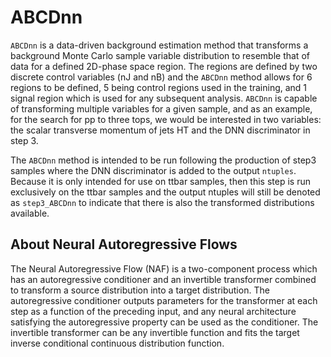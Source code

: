 # ABCDnn
`ABCDnn` is a data-driven background estimation method that transforms a background Monte Carlo sample variable distribution to resemble that of data for a defined 2D-phase space region. The regions are defined by two discrete control variables (nJ and nB) and the `ABCDnn` method allows for 6 regions to be defined, 5 being control regions used in the training, and 1 signal region which is used for any subsequent analysis.  `ABCDnn` is capable of transforming multiple variables for a given sample, and as an example, for the search for pp to three tops, we would be interested in two variables: the scalar transverse momentum of jets HT and the DNN discriminator in step 3.

The `ABCDnn` method is intended to be run following the production of step3 samples where the DNN discriminator is added to the output `ntuples`.  Because it is only intended for use on ttbar samples, then this step is run exclusively on the ttbar samples and the output ntuples will still be denoted as `step3_ABCDnn` to indicate that there is also the transformed distributions available.

## About Neural Autoregressive Flows

The Neural Autoregressive Flow (NAF) is a two-component process which has an autoregressive conditioner and an invertible transformer combined to transform a source distribution into a target distribution. The autoregressive conditioner outputs parameters for the transformer at each step as a function of the preceding input, and any neural architecture satisfying the autoregressive property can be used as the conditioner. The invertible transformer can be any invertible function and fits the target inverse conditional continuous distribution function.
